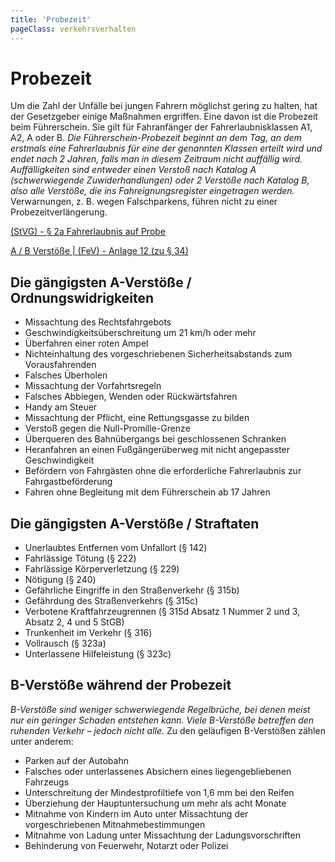 ```yaml
---
title: 'Probezeit'
pageClass: verkehrsverhalten
---
```


<infoBox>

# Probezeit

Um die Zahl der Unfälle bei jungen Fahrern möglichst gering zu halten, hat der Gesetzgeber einige Maßnahmen ergriffen. Eine davon ist die Probezeit beim Führerschein. Sie gilt für Fahranfänger der Fahrerlaubnisklassen A1, A2, A oder B. *Die Führerschein-Probezeit beginnt an dem Tag, an dem erstmals eine Fahrerlaubnis für eine der genannten Klassen erteilt wird und endet nach 2 Jahren, falls man in diesem Zeitraum nicht auffällig wird.* *Auffälligkeiten sind entweder einen Verstoß nach Katalog A (schwerwiegende Zuwiderhandlungen) oder 2 Verstöße nach Katalog B, also alle Verstöße, die ins Fahreignungsregister eingetragen werden.* Verwarnungen, z. B. wegen Falschparkens, führen nicht zu einer Probezeitverlängerung.

<a href="https://www.gesetze-im-internet.de/stvg/__2a.html" target="_blank">(StVG) - § 2a Fahrerlaubnis auf Probe</a> 

<a href="https://www.gesetze-im-internet.de/fev_2010/anlage_12.html" target="_blank">A / B Verstöße | (FeV) - Anlage 12 (zu § 34)</a> 

</infoBox>

<newSection title="Die gängigsten A-Verstöße / Ordnungswidrigkeiten">

## Die gängigsten A-Verstöße / Ordnungswidrigkeiten

- Missachtung des Rechtsfahrgebots
- Geschwindigkeitsüberschreitung um 21 km/h oder mehr
- Überfahren einer roten Ampel
- Nichteinhaltung des vorgeschriebenen Sicherheitsabstands zum Vorausfahrenden
- Falsches Überholen
- Missachtung der Vorfahrtsregeln
- Falsches Abbiegen, Wenden oder Rückwärtsfahren
- Handy am Steuer
- Missachtung der Pflicht, eine Rettungsgasse zu bilden
- Verstoß gegen die Null-Promille-Grenze
- Überqueren des Bahnübergangs bei geschlossenen Schranken
- Heranfahren an einen Fußgängerüberweg mit nicht angepasster Geschwindigkeit
- Befördern von Fahrgästen ohne die erforderliche Fahrerlaubnis zur Fahrgastbeförderung
- Fahren ohne Begleitung mit dem Führerschein ab 17 Jahren

</newSection>

<newSection title="Die gängigsten A-Verstößen / Straftaten">

## Die gängigsten A-Verstöße / Straftaten

- Unerlaubtes Entfernen vom Unfallort (§ 142)
- Fahrlässige Tötung (§ 222)
- Fahrlässige Körperverletzung (§ 229)
- Nötigung (§ 240)
- Gefährliche Eingriffe in den Straßenverkehr (§ 315b)
- Gefährdung des Straßenverkehrs (§ 315c)
- Verbotene Kraftfahrzeugrennen (§ 315d Absatz 1 Nummer 2 und 3, Absatz 2, 4 und 5 StGB)
- Trunkenheit im Verkehr (§ 316)
- Vollrausch (§ 323a)
- Unterlassene Hilfeleistung (§ 323c)

</newSection>

<newSection title="B-Verstöße während der Probezeit">

## B-Verstöße während der Probezeit

*B-Verstöße sind weniger schwerwiegende Regelbrüche, bei denen meist nur ein geringer Schaden entstehen kann. Viele B-Verstöße betreffen den ruhenden Verkehr – jedoch nicht alle.* Zu den geläufigen B-Verstößen zählen unter anderem:

- Parken auf der Autobahn
- Falsches oder unterlassenes Absichern eines liegengebliebenen Fahrzeugs
- Unterschreitung der Mindestprofiltiefe von 1,6 mm bei den Reifen
- Überziehung der Hauptuntersuchung um mehr als acht Monate
- Mitnahme von Kindern im Auto unter Missachtung der vorgeschriebenen Mitnahmebestimmungen
- Mitnahme von Ladung unter Missachtung der Ladungsvorschriften
- Behinderung von Feuerwehr, Notarzt oder Polizei

</newSection>


